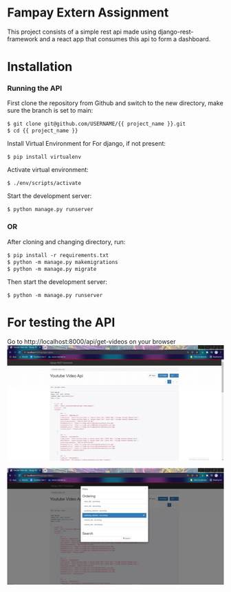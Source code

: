 # Fampay Extern Assignment

This project consists of a simple rest api made using django-rest-framework
and a react app that consumes this api to form a dashboard.

# Installation

### Running the API

First clone the repository from Github and switch to the new directory, make sure the branch is set to main:

    $ git clone git@github.com/USERNAME/{{ project_name }}.git
    $ cd {{ project_name }}

Install Virtual Environment for For django, if not present:

    $ pip install virtualenv
    
Activate virtual environment:

    $ ./env/scripts/activate

Start the development server:
   
    $ python manage.py runserver
 
### OR
After cloning and changing directory, run:
    
    $ pip install -r requirements.txt
    $ python -m manage.py makemigrations
    $ python -m manage.py migrate
Then start the development server:

    $ python -m manage.py runserver

# For testing the API
Go to http://localhost:8000/api/get-videos on your browser
![Default Home View](Screenshots/simpleRestApi.jpg?raw=true "Title")

![Default Home View](Screenshots/filterAndSort.jpg?raw=true "Title")


